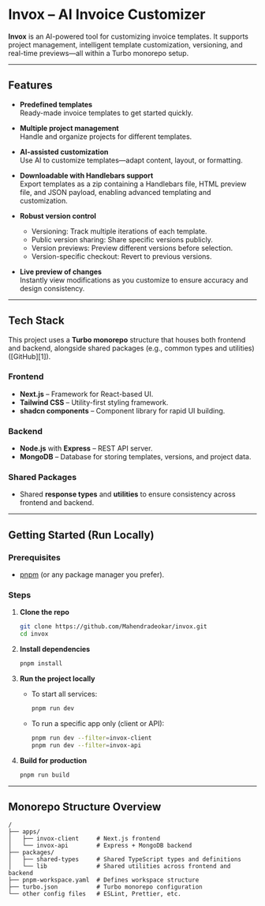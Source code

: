 # Invox – AI Invoice Customizer

**Invox** is an AI-powered tool for customizing invoice templates. It supports project management, intelligent template customization, versioning, and real-time previews—all within a Turbo monorepo setup.

---

## Features

- **Predefined templates**  
  Ready-made invoice templates to get started quickly.

- **Multiple project management**  
  Handle and organize projects for different templates.

- **AI-assisted customization**  
  Use AI to customize templates—adapt content, layout, or formatting.

- **Downloadable with Handlebars support**  
  Export templates as a zip containing a Handlebars file, HTML preview file, and JSON payload, enabling advanced templating and customization.

- **Robust version control**
  - Versioning: Track multiple iterations of each template.
  - Public version sharing: Share specific versions publicly.
  - Version previews: Preview different versions before selection.
  - Version-specific checkout: Revert to previous versions.

- **Live preview of changes**  
  Instantly view modifications as you customize to ensure accuracy and design consistency.

---

## Tech Stack

This project uses a **Turbo monorepo** structure that houses both frontend and backend, alongside shared packages (e.g., common types and utilities) ([GitHub][1]).

### Frontend

- **Next.js** – Framework for React-based UI.
- **Tailwind CSS** – Utility-first styling framework.
- **shadcn components** – Component library for rapid UI building.

### Backend

- **Node.js** with **Express** – REST API server.
- **MongoDB** – Database for storing templates, versions, and project data.

### Shared Packages

- Shared **response types** and **utilities** to ensure consistency across frontend and backend.

---

## Getting Started (Run Locally)

### Prerequisites

- [pnpm](https://pnpm.io/) (or any package manager you prefer).

### Steps

1. **Clone the repo**

   ```bash
   git clone https://github.com/Mahendradeokar/invox.git
   cd invox
   ```

2. **Install dependencies**

   ```bash
   pnpm install
   ```

3. **Run the project locally**
   - To start all services:

     ```bash
     pnpm run dev
     ```

   - To run a specific app only (client or API):

     ```bash
     pnpm run dev --filter=invox-client
     pnpm run dev --filter=invox-api
     ```

4. **Build for production**

   ```bash
   pnpm run build
   ```

---

## Monorepo Structure Overview

```text
/
├── apps/
│   ├── invox-client     # Next.js frontend
│   └── invox-api        # Express + MongoDB backend
├── packages/
│   ├── shared-types     # Shared TypeScript types and definitions
│   └── lib              # Shared utilities across frontend and backend
├── pnpm-workspace.yaml  # Defines workspace structure
├── turbo.json           # Turbo monorepo configuration
└── other config files   # ESLint, Prettier, etc.
```
